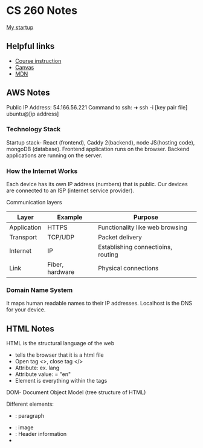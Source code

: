 # CS 260 Notes

[My startup](https://startup.picsaw.click)

## Helpful links

- [Course instruction](https://github.com/webprogramming260)
- [Canvas](https://byu.instructure.com)
- [MDN](https://developer.mozilla.org)

## AWS Notes

Public IP Address: 54.166.56.221
Command to ssh: 
➜  ssh -i [key pair file] ubuntu@[ip address]

### Technology Stack
Startup stack- React (frontend), Caddy 2(backend), node JS(hosting code), mongoDB (database). Frontend application runs on the browser. Backend applications are running on the server. 

### How the Internet Works
Each device has its own IP address (numbers) that is public. Our devices are connected to an ISP (internet service provider). 

Communication layers

| Layer | Example | Purpose |
| --- | --- | --- |
| Application | HTTPS | Functionality like web browsing |
| Transport | TCP/UDP | Packet delivery |
| Internet | IP | Establishing connectioins, routing |
| Link | Fiber, hardware | Physical connections |

### Domain Name System
It maps human readable names to their IP addresses. Localhost is the DNS for your device. 



## HTML Notes

HTML is the structural language of the web
- <!DOCTYPE html> tells the browser that it is a html file
- Open tag <>, close tag </>
- Attribute: ex. lang
- Attribute value: = "en"
- Element is everything within the tags

DOM- Document Object Model (tree structure of HTML)

Different elements:
- <p>: paragraph 
- <img>: image
- <head>: Header information
- <title>: title of the page
- <body>: The entire content body of the page
- <header>: Header content
- <main>: Main content of the page
- <footer>: footer of the main content
- <section>: a section of the main content
- <div>: a block division of content
- <span>: an inline span of content
- <h[1-9]>: Text heading from 1-9
- <table>: table
- <ol, ul>: ordered or unordered list
- <a>: anchor the text to a hyperlink

